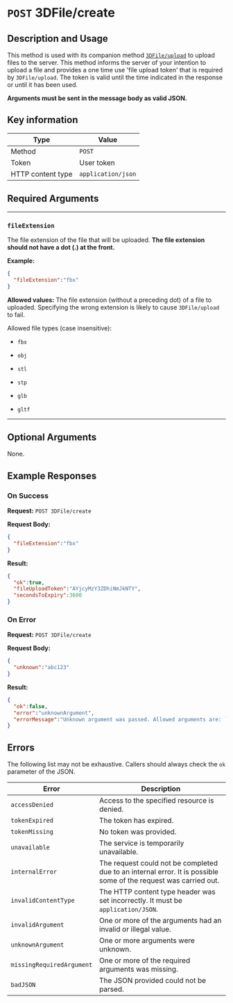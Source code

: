 # `POST` 3DFile/create

## Description and Usage

This method is used with its companion method [`3DFile/upload`](./upload.md) to upload files to the server. This method informs the server of your intention to upload a file and provides a one time use 'file upload token' that is required by `3DFile/upload`. The token is valid until the time indicated in the response or until it has been used.

**Arguments must be sent in the message body as valid JSON.**

## Key information

| Type | Value |
| - | - |
| Method | `POST` |
| Token | User token |
| HTTP content type | `application/json` |

## Required Arguments

___
### `fileExtension`

The file extension of the file that will be uploaded. **The file extension should not have a dot (.) at the front.**

**Example:**
```json
{
  "fileExtension":"fbx"
}
```

**Allowed values:** The file extension (without a preceding dot) of a file to uploaded. Specifying the wrong extension is likely to cause `3DFile/upload` to fail.

Allowed file types (case insensitive):

* `fbx`
  
* `obj`
  
* `stl`
  
* `stp`
  
* `glb`
  
* `gltf`
___

## Optional Arguments

None.

## Example Responses

### On Success

**Request:** `POST 3DFile/create`

**Request Body:**
```json
{
  "fileExtension":"fbx"
}
```

**Result:**
```json
{
  "ok":true,
  "fileUploadToken":"AYjcyMzY3ZDhiNmJkNTY",
  "secondsToExpiry":3600
}
```

### On Error

**Request:** `POST 3DFile/create`

**Request Body:**
```json
{
  "unknown":"abc123"
}
```

**Result:**
```json
{
  "ok":false,
  "error":"unknownArgument",
  "errorMessage":"Unknown argument was passed. Allowed arguments are: `fileExtension`."
}
```


## Errors

The following list may not be exhaustive. Callers should always check the `ok` parameter of the JSON.

| Error | Description |
| - | - |
| `accessDenied` | Access to the specified resource is denied. |
| `tokenExpired` | The token has expired. |
| `tokenMissing` | No token was provided. |
| `unavailable` | The service is temporarily unavailable. |
| `internalError` | The request could not be completed due to an internal error. It is possible some of the request was carried out. |
| `invalidContentType` | The HTTP content type header was set incorrectly. It must be `application/JSON`. |
| `invalidArgument` | One or more of the arguments had an invalid or illegal value. |
| `unknownArgument` | One or more arguments were unknown. |
| `missingRequiredArgument` | One or more of the required arguments was missing. |
| `badJSON` | The JSON provided could not be parsed. |

